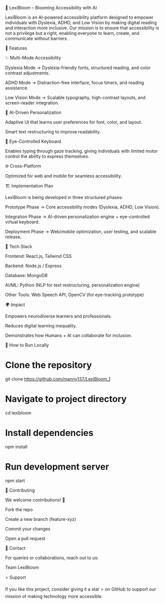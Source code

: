 🌸 LexiBloom – Blooming Accessibility with AI

LexiBloom is an AI-powered accessibility platform designed to empower individuals with Dyslexia, ADHD, and Low Vision by making digital reading and interaction more inclusive. Our mission is to ensure that accessibility is not a privilege but a right, enabling everyone to learn, create, and communicate without barriers.

🚀 Features

✨ Multi-Mode Accessibility

Dyslexia Mode → Dyslexia-friendly fonts, structured reading, and color contrast adjustments.

ADHD Mode → Distraction-free interface, focus timers, and reading assistance.

Low Vision Mode → Scalable typography, high-contrast layouts, and screen-reader integration.

🧠 AI-Driven Personalization

Adaptive UI that learns user preferences for font, color, and layout.

Smart text restructuring to improve readability.

👀 Eye-Controlled Keyboard

Enables typing through gaze tracking, giving individuals with limited motor control the ability to express themselves.

🌐 Cross-Platform

Optimized for web and mobile for seamless accessibility.

🏗️ Implementation Plan

LexiBloom is being developed in three structured phases:

Prototype Phase → Core accessibility modes (Dyslexia, ADHD, Low Vision).

Integration Phase → AI-driven personalization engine + eye-controlled virtual keyboard.

Deployment Phase → Web/mobile optimization, user testing, and scalable release.

📂 Tech Stack

Frontend: React.js, Tailwind CSS

Backend: Node.js / Express

Database: MongoDB

AI/ML: Python (NLP for text restructuring, personalization engine)

Other Tools: Web Speech API, OpenCV (for eye-tracking prototype)

🌍 Impact

Empowers neurodiverse learners and professionals.

Reduces digital learning inequality.

Demonstrates how Humans + AI can collaborate for inclusion.

📜 How to Run Locally
# Clone the repository
git clone https://github.com/manny137/LexiBloom_1

# Navigate to project directory
cd lexibloom

# Install dependencies
npm install

# Run development server
npm start

🤝 Contributing

We welcome contributions! 🌸

Fork the repo

Create a new branch (feature-xyz)

Commit your changes

Open a pull request

📧 Contact

For queries or collaborations, reach out to us:

Team LexiBloom

⭐ Support

If you like this project, consider giving it a star ⭐ on GitHub to support our mission of making technology more accessible.
